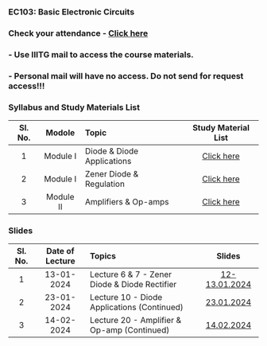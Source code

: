 
### EC103: Basic Electronic Circuits

<!-- 
### Syllabus and Study Materials for Module I: Diode & Diode Applications - [Click here](https://drive.google.com/file/d/1m0mXXL7dhsLFtHPK44GYrvnm7liWhWIc/view?usp=drive_link)
### Syllabus and Study Materials for Module I: Zener Diode & Regulation   - [Click here](https://drive.google.com/file/d/1VX3f9UhrAJ_nfnBANNEInw2rtrgD8Rkf/view?usp=drive_link)
### Syllabus and Study Materials for Module II: Amplifiers & Op-amps      - [Click here](https://drive.google.com/file/d/1DQX1PFbMY4NosTxH0jxBNMqEXKnAFmXe/view?usp=drive_link)
--> 
### Check your attendance - [Click here](https://docs.google.com/spreadsheets/d/1yNiIIjAywhVXiK2x9jj3zgPhZ0jQdoqe/edit#gid=1744225881)

### -  Use IIITG mail to access the course materials.
### - Personal mail will have no access. Do not send for request access!!!


### Syllabus and Study Materials List
| Sl. No. | Modole | Topic  | Study Material List|                                                                                              
|:---:|:--:|:--|:--------------------------:|
| 1       | Module I      |Diode & Diode Applications | [Click here](https://drive.google.com/file/d/1m0mXXL7dhsLFtHPK44GYrvnm7liWhWIc/view?usp=drive_link)| 
| 2       | Module I      |Zener Diode & Regulation| [Click here](https://drive.google.com/file/d/1VX3f9UhrAJ_nfnBANNEInw2rtrgD8Rkf/view?usp=drive_link)|   
| 3       | Module II     |Amplifiers & Op-amps| [Click here](https://drive.google.com/file/d/1DQX1PFbMY4NosTxH0jxBNMqEXKnAFmXe/view?usp=drive_link)| 

### Slides
| Sl. No. | Date of Lecture | Topics  | Slides|                                                                                              
|:---:|:--:|:--|:--------------------------:|
| 1       | 13-01-2024      |Lecture 6 & 7 - Zener Diode & Diode Rectifier | [12-13.01.2024](https://drive.google.com/file/d/1II2kEuDeOIMcXgOpxD5ueqF1_CNYf_el/view?usp=drive_link)| 
| 2       | 23-01-2024      |Lecture 10    - Diode Applications (Continued)| [23.01.2024](https://drive.google.com/file/d/1K1FrFqjg2FY6QMT7bFwo-D-_PasuSmZ-/view?usp=drive_link)|   
| 3       | 14-02-2024      |Lecture 20    - Amplifier & Op-amp (Continued)| [14.02.2024](https://drive.google.com/file/d/1_AlVKeN-jZCpXFm9Bwjw1qCc5Ab6Hdmx/view?usp=drive_link)|   

<!-- 
| Sl. No. | Date of Lecture        | Topics  | Slides   |
|:---:|:--:|:--|:--------------------------:|
| 1   | 03-01-2024   |Lecture 1- Introduction                | [03.01.2024]()|
| 2   | 04-01-2024   |Lecture 2- Basic Concepts                | [04.01.2024]()|
-->
<!-- 
- ![#f03c15](https://placehold.co/15x15/f03c15/f03c15.png) `#f03c15` RED
- ![#c5f015](https://placehold.co/15x15/c5f015/c5f015.png) `#c5f015` GREEN
- ![#1589F0](https://placehold.co/15x15/1589F0/1589F0.png) `#1589F0` BLUE
--> 
